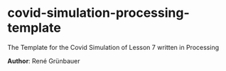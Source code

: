 # covid-simulation-processing-template
The Template for the Covid Simulation of Lesson 7 written in Processing

**Author**: René Grünbauer
